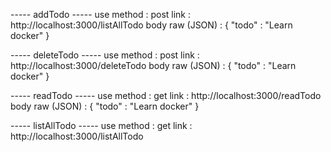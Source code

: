 ----- addTodo -----
use method : post
link : http://localhost:3000/listAllTodo
body raw (JSON) :
{
    "todo" : "Learn docker" 
}

----- deleteTodo -----
use method : post
link : http://localhost:3000/deleteTodo
body raw (JSON) :
{
    "todo" : "Learn docker" 
}

----- readTodo -----
use method : get
link : http://localhost:3000/readTodo
body raw (JSON) :
{
    "todo" : "Learn docker" 
}

----- listAllTodo -----
use method : get
link : http://localhost:3000/listAllTodo
